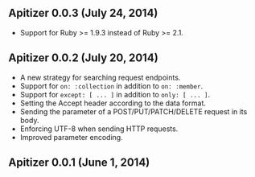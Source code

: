 ## Apitizer 0.0.3 (July 24, 2014)

* Support for Ruby >= 1.9.3 instead of Ruby >= 2.1.

## Apitizer 0.0.2 (July 20, 2014)

* A new strategy for searching request endpoints.
* Support for `on: :collection` in addition to `on: :member`.
* Support for `except: [ ... ]` in addition to `only: [ ... ]`.
* Setting the Accept header according to the data format.
* Sending the parameter of a POST/PUT/PATCH/DELETE request in its body.
* Enforcing UTF-8 when sending HTTP requests.
* Improved parameter encoding.

## Apitizer 0.0.1 (June 1, 2014)
